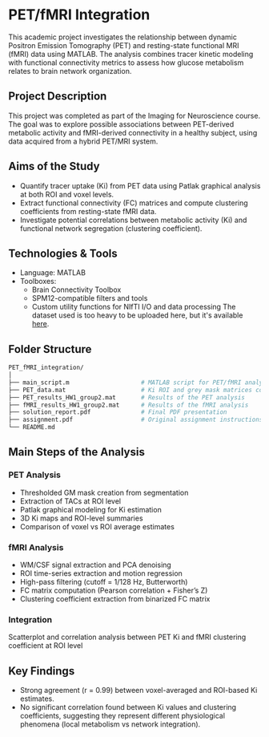 # PET/fMRI Integration

This academic project investigates the relationship between dynamic Positron Emission Tomography (PET) and resting-state functional MRI (fMRI) data using MATLAB. The analysis combines tracer kinetic modeling with functional connectivity metrics to assess how glucose metabolism relates to brain network organization.

## Project Description
This project was completed as part of the Imaging for Neuroscience course. The goal was to explore possible associations between PET-derived metabolic activity and fMRI-derived connectivity in a healthy subject, using data acquired from a hybrid PET/MRI system.

## Aims of the Study
- Quantify tracer uptake (Ki) from PET data using Patlak graphical analysis at both ROI and voxel levels.
- Extract functional connectivity (FC) matrices and compute clustering coefficients from resting-state fMRI data.
- Investigate potential correlations between metabolic activity (Ki) and functional network segregation (clustering coefficient).

## Technologies & Tools
- Language: MATLAB
- Toolboxes:
  - Brain Connectivity Toolbox
  - SPM12-compatible filters and tools
  - Custom utility functions for NIfTI I/O and data processing
The dataset used is too heavy to be uploaded here, but it's available [here](https://drive.google.com/drive/folders/1LaK51OAIB6LonDEf_wV95aNQOutJtqCT?usp=share_link).

## Folder Structure
```bash
PET_fMRI_integration/
│
├── main_script.m                    # MATLAB script for PET/fMRI analysis
├── PET_data.mat                     # Ki ROI and grey mask matrices computed during the first PET analysis, used in the final integration with fMRI
├── PET_results_HW1_group2.mat       # Results of the PET analysis
├── fMRI_results_HW1_group2.mat      # Results of the fMRI analysis
├── solution_report.pdf              # Final PDF presentation
├── assignment.pdf                   # Original assignment instructions
└── README.md
```

## Main Steps of the Analysis

### PET Analysis
- Thresholded GM mask creation from segmentation
- Extraction of TACs at ROI level
- Patlak graphical modeling for Ki estimation
- 3D Ki maps and ROI-level summaries
- Comparison of voxel vs ROI average estimates

### fMRI Analysis
- WM/CSF signal extraction and PCA denoising
- ROI time-series extraction and motion regression
- High-pass filtering (cutoff = 1/128 Hz, Butterworth)
- FC matrix computation (Pearson correlation + Fisher’s Z)
- Clustering coefficient extraction from binarized FC matrix

### Integration
Scatterplot and correlation analysis between PET Ki and fMRI clustering coefficient at ROI level

## Key Findings
- Strong agreement (r = 0.99) between voxel-averaged and ROI-based Ki estimates.
- No significant correlation found between Ki values and clustering coefficients, suggesting they represent different physiological phenomena (local metabolism vs network integration).
